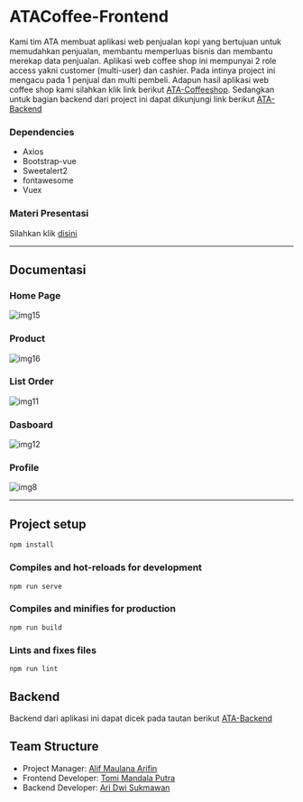 # ATACoffee-Frontend

Kami tim ATA membuat aplikasi web penjualan kopi yang bertujuan untuk memudahkan penjualan, membantu memperluas bisnis dan membantu merekap data penjualan.
Aplikasi web coffee shop ini mempunyai 2 role access yakni customer (multi-user) dan cashier. Pada intinya project ini mengacu pada 1 penjual dan multi pembeli.
Adapun hasil aplikasi web coffee shop kami silahkan klik link berikut [ATA-Coffeeshop]. Sedangkan untuk bagian backend dari project ini dapat dikunjungi link berikut [ATA-Backend]

### Dependencies
 - Axios
 - Bootstrap-vue
 - Sweetalert2
 - fontawesome
 - Vuex
 
### Materi Presentasi
Silahkan klik [disini]

[ATA-Coffeeshop]: http://52.204.186.223:45823/
[ATA-Backend]: https://github.com/alifma/ATACoffee-Backend
[disini]: https://drive.google.com/file/d/1vAZF1tw3yhxAZu4CRjfD2FUSqJVr5Tpc/view?usp=sharing
 
 ---
 
 ## Documentasi
 ### Home Page
 ![img15](https://user-images.githubusercontent.com/43200304/107892956-f39fad80-6f5a-11eb-80d3-ab2955f5171b.PNG)
 
 ### Product
 ![img16](https://user-images.githubusercontent.com/43200304/107892957-f6020780-6f5a-11eb-975a-adb6f47d6f99.PNG)
 
 ### List Order
 ![img11](https://user-images.githubusercontent.com/43200304/107892969-fef2d900-6f5a-11eb-98bd-9fe223769d63.PNG)
 
 ### Dasboard
 ![img12](https://user-images.githubusercontent.com/43200304/107893021-4d07dc80-6f5b-11eb-9b06-f2cde603c38e.PNG)
 
 ### Profile
 ![img8](https://user-images.githubusercontent.com/43200304/107893033-5d1fbc00-6f5b-11eb-9cff-e1927aa4e433.PNG)
 
 
---

## Project setup
```
npm install
```

### Compiles and hot-reloads for development
```
npm run serve
```

### Compiles and minifies for production
```
npm run build
```

### Lints and fixes files
```
npm run lint
```

## Backend
Backend dari aplikasi ini dapat dicek pada tautan berikut [ATA-Backend]

## Team Structure
- Project Manager: [Alif Maulana Arifin](http://github.com/alifma)
- Frontend Developer: [Tomi Mandala Putra](http://github.com/tomimandalap)
- Backend Developer: [Ari Dwi Sukmawan](http://github.com/aridwi27)
